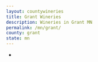 ```yaml
---
layout: countywineries
title: Grant Wineries
description: Wineries in Grant MN
permalink: /mn/grant/
county: grant
state: mn
---
```

-
